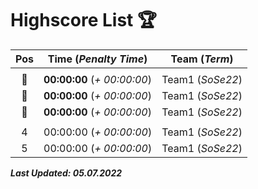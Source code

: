# Highscore List 🏆

| Pos | Time (_Penalty Time_) | Team (_Term_) |
| :---: | --------------------- | ------------- |
|  |  |  |
| 🥇 | **00:00:00** (_+ 00:00:00_) | Team1 (_SoSe22_) |
| 🥈 | **00:00:00** (_+ 00:00:00_) | Team1 (_SoSe22_) |
| 🥉 | **00:00:00** (_+ 00:00:00_) | Team1 (_SoSe22_) |
|  |  |  |
| 4 | 00:00:00 (_+ 00:00:00_) | Team1 (_SoSe22_) |
| 5 | 00:00:00 (_+ 00:00:00_) | Team1 (_SoSe22_) |



_**Last Updated: 05.07.2022**_